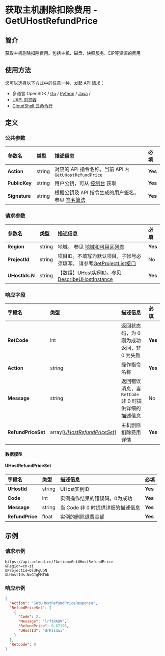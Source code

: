 # 获取主机删除扣除费用 - GetUHostRefundPrice

## 简介

获取主机删除扣除费用。包括主机、磁盘、快照服务、EIP等资源的费用






## 使用方法

您可以选择以下方式中的任意一种，发起 API 请求：
- 多语言 OpenSDK / [Go](https://github.com/ucloud/ucloud-sdk-go) / [Python](https://github.com/ucloud/ucloud-sdk-python3) / [Java](https://github.com/ucloud/ucloud-sdk-java) /
- [UAPI 浏览器](https://console.ucloud.cn/uapi/detail?id=GetUHostRefundPrice)
- [CloudShell 云命令行](https://shell.ucloud.cn/)


## 定义

### 公共参数

| 参数名 | 类型 | 描述信息 | 必填 |
|:---|:---|:---|:---|
| **Action**     | string  | 对应的 API 指令名称，当前 API 为 `GetUHostRefundPrice`                        | **Yes** |
| **PublicKey**  | string  | 用户公钥，可从 [控制台](https://console.ucloud.cn/uapi/apikey) 获取                                             | **Yes** |
| **Signature**  | string  | 根据公钥及 API 指令生成的用户签名，参见 [签名算法](api/summary/signature.md)  | **Yes** |

### 请求参数

| 参数名 | 类型 | 描述信息 | 必填 |
|:---|:---|:---|:---|
| **Region** | string | 地域。 参见 [地域和可用区列表](https://docs.ucloud.cn/api/summary/regionlist) |**Yes**|
| **ProjectId** | string | 项目ID。不填写为默认项目，子帐号必须填写。 请参考[GetProjectList接口](https://docs.ucloud.cn/api/summary/get_project_list) |No|
| **UHostIds.N** | string | 【数组】UHost实例ID。参见 [DescribeUHostInstance](api/uhost-api/describe_uhost_instance) |**Yes**|

### 响应字段

| 字段名 | 类型 | 描述信息 | 必填 |
|:---|:---|:---|:---|
| **RetCode** | int | 返回状态码，为 0 则为成功返回，非 0 为失败 |**Yes**|
| **Action** | string | 操作指令名称 |**Yes**|
| **Message** | string | 返回错误消息，当 `RetCode` 非 0 时提供详细的描述信息 |No|
| **RefundPriceSet** | array[[*UHostRefundPriceSet*](#UHostRefundPriceSet)] | 主机删除扣除费用详情 |**Yes**|

#### 数据模型


#### UHostRefundPriceSet

| 字段名 | 类型 | 描述信息 | 必填 |
|:---|:---|:---|:---|
| **UHostId** | string | UHost实例ID |**Yes**|
| **Code** | int | 实例操作结果的错误码。0为成功 |**Yes**|
| **Message** | string | 当 Code 非 0 时提供详细的描述信息 |**Yes**|
| **RefundPrice** | float | 实例的删除退费金额 |**Yes**|

## 示例

### 请求示例
    
```
https://api.ucloud.cn/?Action=GetUHostRefundPrice
&Region=cn-zj
&ProjectId=QsUFgUbN
&UHostIds.N=GJgMMTbb
```

### 响应示例
    
```json
{
  "Action": "GetUHostRefundPriceResponse",
  "RefundPriceSet": [
    {
      "Code": 2,
      "Message": "lrftRADV",
      "RefundPrice": 6.87196,
      "UHostId": "UrRlsdui"
    }
  ],
  "RetCode": 0
}
```





